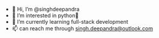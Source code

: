 - 👋 Hi, I’m @singhdeepandra
- 👀 I’m interested in python🐍
- 🌱 I’m currently learning full-stack development
- 📫 can reach me through singh.deepandra@outlook.com

<!---
singhdeepandra/singhdeepandra is a ✨ special ✨ repository because its `README.md` (this file) appears on your GitHub profile.
You can click the Preview link to take a look at your changes.
--->
